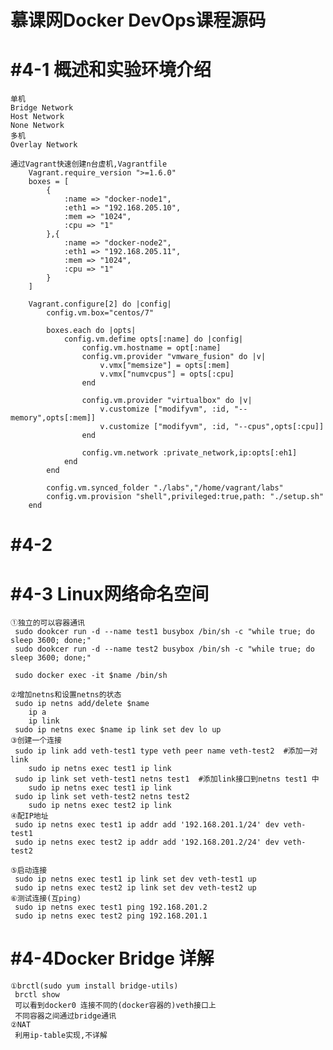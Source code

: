 # 慕课网Docker DevOps课程源码
# #4-1 概述和实验环境介绍
	单机
	Bridge Network
	Host Network
	None Network
	多机
	Overlay Network
	
	通过Vagrant快速创建n台虚机,Vagrantfile
		Vagrant.require_version ">=1.6.0"
		boxes = [
			{
				:name => "docker-node1",
				:eth1 => "192.168.205.10",
				:mem => "1024",
				:cpu => "1"
			},{
				:name => "docker-node2",
				:eth1 => "192.168.205.11",
				:mem => "1024",
				:cpu => "1"
			}
		]

		Vagrant.configure[2] do |config|
			config.vm.box="centos/7"
		
			boxes.each do |opts|
				config.vm.defime opts[:name] do |config|
					config.vm.hostname = opt[:name]
					config.vm.provider "vmware_fusion" do |v|
						v.vmx["memsize"] = opts[:mem]
						v.vmx["numvcpus"] = opts[:cpu]
					end
					
					config.vm.provider "virtualbox" do |v|
						v.customize ["modifyvm", :id, "--memory",opts[:mem]]
						v.customize ["modifyvm", :id, "--cpus",opts[:cpu]]
					end
					
					config.vm.network :private_network,ip:opts[:eh1]
				end
			end
			
			config.vm.synced_folder "./labs","/home/vagrant/labs"
			config.vm.provision "shell",privileged:true,path: "./setup.sh"
		end
		
#  #4-2	

#  #4-3 Linux网络命名空间
	①独立的可以容器通讯
	 sudo dookcer run -d --name test1 busybox /bin/sh -c "while true; do sleep 3600; done;"
	 sudo dookcer run -d --name test2 busybox /bin/sh -c "while true; do sleep 3600; done;"
	 
	 sudo docker exec -it $name /bin/sh
	 
	②增加netns和设置netns的状态
	 sudo ip netns add/delete $name 		
		ip a
		ip link
	 sudo ip netns exec $name ip link set dev lo up
	③创建一个连接
	 sudo ip link add veth-test1 type veth peer name veth-test2  #添加一对link
		sudo ip netns exec test1 ip link			 
	 sudo ip link set veth-test1 netns test1  #添加link接口到netns test1 中
		sudo ip netns exec test1 ip link
     sudo ip link set veth-test2 netns test2 
		sudo ip netns exec test2 ip link
	④配IP地址
	 sudo ip netns exec test1 ip addr add '192.168.201.1/24' dev veth-test1
	 sudo ip netns exec test2 ip addr add '192.168.201.2/24' dev veth-test2
	 
	⑤启动连接
	 sudo ip netns exec test1 ip link set dev veth-test1 up
	 sudo ip netns exec test2 ip link set dev veth-test2 up
	⑥测试连接(互ping)
	 sudo ip netns exec test1 ping 192.168.201.2
	 sudo ip netns exec test2 ping 192.168.201.1
	 
#	#4-4Docker Bridge 详解
	①brctl(sudo yum install bridge-utils)
	 brctl show
	 可以看到docker0 连接不同的(docker容器的)veth接口上
	 不同容器之间通过bridge通讯
	②NAT
	 利用ip-table实现,不详解
	 
	 
	 
					